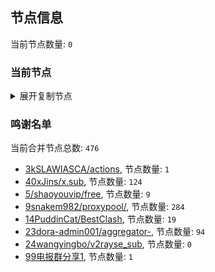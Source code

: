 
## 节点信息
当前节点数量: `0`
### 当前节点
<details>
  <summary>展开复制节点</summary>

    

</details>

### 鸣谢名单
当前合并节点总数: `476`
- [3kSLAWIASCA/actions](https://github.com/kSLAWIASCA/actions), 节点数量: `1`
- [40xJins/x.sub](https://github.com/0xJins/x.sub), 节点数量: `124`
- [5/shaoyouvip/free](https://github.com/shaoyouvip/free), 节点数量: `9`
- [9snakem982/proxypool/](https://github.com/snakem982/proxypool/), 节点数量: `284`
- [14PuddinCat/BestClash](https://github.com/PuddinCat/BestClash), 节点数量: `19`
- [23dora-admin001/aggregator-](https://github.com/dora-admin001/aggregator-), 节点数量: `94`
- [24wangyingbo/v2rayse_sub](https://github.com/wangyingbo/v2rayse_sub), 节点数量: `0`
- [99电报群分享1](https://github.com/cdddbc/getAirport), 节点数量: `1`


